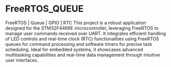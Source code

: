 # FreeRTOS_QUEUE
FreeRTOS | Queue | GPIO | RTC
This project is a robust application designed for the STM32F446RE microcontroller, leveraging FreeRTOS to manage user commands received over UART. It integrates efficient handling of LED controls and real-time clock (RTC) functionalities using FreeRTOS queues for command processing and software timers for precise task scheduling. Ideal for embedded systems, it showcases advanced multitasking capabilities and real-time data management through intuitive user interfaces.
